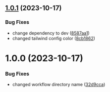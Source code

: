 ## [1.0.1](https://github.com/Salable/tailwind-config/compare/v1.0.0...v1.0.1) (2023-10-17)


### Bug Fixes

* change dependency to dev ([8587aa1](https://github.com/Salable/tailwind-config/commit/8587aa1ae9a4ed6d7ba6c5f4801ef75031994f66))
* changed tailwind config color ([8cb1862](https://github.com/Salable/tailwind-config/commit/8cb1862aa68fddc4788eebfbf56297e5e172b13c))

# 1.0.0 (2023-10-17)


### Bug Fixes

* changed workflow directory name ([32d9cca](https://github.com/Salable/tailwind-config/commit/32d9cca67c30b0e16f703f3920c9ec3400b2673b))
